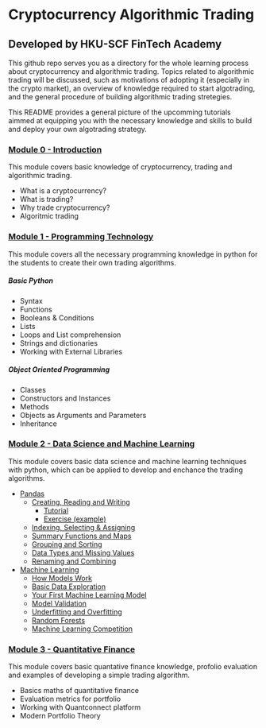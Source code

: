 # Cryptocurrency Algorithmic Trading

## Developed by HKU-SCF FinTech Academy

This github repo serves you as a directory for the whole learning process about cryptocurrency and algorithmic trading. 
Topics related to algorithmic trading will be discussed, such as motivations of adopting it (especially in the crypto market), 
an overview of knowledge required to start algotrading, and the general procedure of building algorithmic trading stretegies. 

This README provides a general picture of the upcomming tutorials aimmed at equipping you with the necessary knowledge 
and skills to build and deploy your own algotrading strategy.

### [Module 0 - Introduction](https://github.com/TonyTang1997/hku-crypto-algo-trading-research/blob/main/tutorials/Module%200%20-%20Introduction/Introduction_to_Algorithmic_Trading.ipynb)

This module covers basic knowledge of cryptocurrency, trading and algorithmic trading.

- What is a cryptocurrency?
- What is trading?
- Why trade cryptocurrency?
- Algoritmic trading

### [Module 1 - Programming Technology](https://github.com/TonyTang1997/hku-crypto-algo-trading-research/blob/main/tutorials/Module%201%20-%20Programming%20Technology/Module%201%20-%20Overview.ipynb)

This module covers all the necessary programming knowledge in python for the students to create their own trading algorithms.

##### Basic Python
- Syntax
- Functions
- Booleans & Conditions
- Lists
- Loops and List comprehension
- Strings and dictionaries
- Working with External Libraries

##### Object Oriented Programming

- Classes
- Constructors and Instances
- Methods
- Objects as Arguments and Parameters
- Inheritance

### [Module 2 - Data Science and Machine Learning](https://github.com/TonyTang1997/hku-crypto-algo-trading-research/tree/main/tutorials/Module%202%20-%20Data%20Science%20and%20Machine%20Learning)

This module covers basic data science and machine learning techniques with python, which can be applied to develop and enchance the trading algorithms.

- [Pandas](tutorials/Module%202%20-%20Data%20Science%20and%20Machine%20Learning/1.%20Pandas)
    - [Creating, Reading and Writing](tutorials/Module%202%20-%20Data%20Science%20and%20Machine%20Learning/1.%20Pandas/1.%20Creating,%20Reading%20and%20Writing)
        - [Tutorial](tutorials/Module%202%20-%20Data%20Science%20and%20Machine%20Learning/1.%20Pandas/1.%20Creating,%20Reading%20and%20Writing/Tutorial/readme.md)
        - [Exercise (example)](tutorials/Module%202%20-%20Data%20Science%20and%20Machine%20Learning/1.%20Pandas/1.%20Creating,%20Reading%20and%20Writing/Exercise%20(example)/readme.md)
    - [Indexing, Selecting & Assigning](tutorials/Module%202%20-%20Data%20Science%20and%20Machine%20Learning/1.%20Pandas/2.%20Indexing,%20Selecting%20&%20Assigning/readme.md)
    - [Summary Functions and Maps](tutorials/Module%202%20-%20Data%20Science%20and%20Machine%20Learning/1.%20Pandas/3.%20Summary%20Functions%20and%20Maps/readme.md)
    - [Grouping and Sorting](tutorials/Module%202%20-%20Data%20Science%20and%20Machine%20Learning/1.%20Pandas/4.%20Grouping%20and%20Sorting/readme.md)
   - [Data Types and Missing Values](tutorials/Module%202%20-%20Data%20Science%20and%20Machine%20Learning/1.%20Pandas/5.%20Data%20Types%20and%20Missing%20Values/readme.md)
    - [Renaming and Combining](tutorials/Module%202%20-%20Data%20Science%20and%20Machine%20Learning/1.%20Pandas/6.%20Renaming%20and%20Combining/readme.md)
- [Machine Learning](tutorials/Module%202%20-%20Data%20Science%20and%20Machine%20Learning/2.%20Machine%20Learning)
    - [How Models Work](tutorials/Module%202%20-%20Data%20Science%20and%20Machine%20Learning/2.%20Machine%20Learning/1.%20How%20Models%20Work/readme.md)
    - [Basic Data Exploration](tutorials/Module%202%20-%20Data%20Science%20and%20Machine%20Learning/2.%20Machine%20Learning/2.%20Basic%20Data%20Exploration/readme.md)
    - [Your First Machine Learning Model](tutorials/Module%202%20-%20Data%20Science%20and%20Machine%20Learning/2.%20Machine%20Learning/3.%20Your%20First%20Machine%20Learning%20Model/readme.md)
    - [Model Validation](tutorials/Module%202%20-%20Data%20Science%20and%20Machine%20Learning/2.%20Machine%20Learning/4.%20Model%20Validation/readme.md)
    - [Underfitting and Overfitting](tutorials/Module%202%20-%20Data%20Science%20and%20Machine%20Learning/2.%20Machine%20Learning/5.%20Underfitting%20and%20Overfitting/readme.md)
    - [Random Forests](tutorials/Module%202%20-%20Data%20Science%20and%20Machine%20Learning/2.%20Machine%20Learning/6.%20Random%20Forests/readme.md)
    - [Machine Learning Competition](tutorials/Module%202%20-%20Data%20Science%20and%20Machine%20Learning/2.%20Machine%20Learning/7.%20Machine%20Learning%20Competition/readme.md)


### [Module 3 - Quantitative Finance](https://github.com/TonyTang1997/hku-crypto-algo-trading-research/tree/main/tutorials/Module%203%20-%20Quantitative%20Finance)

This module covers basic quantative finance knowledge, profolio evaluation and examples of developing a simple trading algorithm.

- Basics maths of quantitative finance
- Evaluation metrics for portfolio
- Working with Quantconnect platform
- Modern Portfolio Theory




